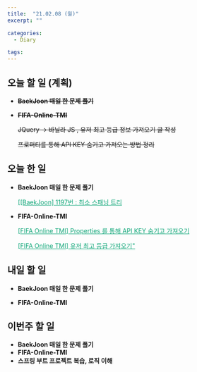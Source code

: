 ```yaml
---
title:  "21.02.08 (월)"
excerpt: ""

categories:
  - Diary

tags:
---
```


## 오늘 할 일 (계획)

- ~~**BaekJoon 매일 한 문제 풀기**~~

- ~~**FIFA-Online-TMI**~~

  ~~JQuery &rarr; 바닐라 JS , 유저 최고 등급 정보 가져오기 글 작성~~

  ~~프로퍼티를 통해 API KEY 숨기고 가져오는 방법 정리~~


## 오늘 한 일

- **BaekJoon 매일 한 문제 풀기**

  <a href="https://nam-ki-bok.github.io/baekjoon/Baek_MST/" style="color:#0FA678" target="_blank">[[BaekJoon] 1197번 : 최소 스패닝 트리</a>

- **FIFA-Online-TMI**

  <a href="https://nam-ki-bok.github.io/spring/HideAPI/" style="color:#0FA678">[FIFA Online TMI] Properties 를 통해 API KEY 숨기고 가져오기</a>

  <a href="https://nam-ki-bok.github.io/spring/Division/" style="color:#0FA678">[FIFA Online TMI] 유저 최고 등급 가져오기"</a>


##  내일 할 일

- **BaekJoon 매일 한 문제 풀기**

- **FIFA-Online-TMI**


## 이번주 할 일

- **BaekJoon 매일 한 문제 풀기**
- **FIFA-Online-TMI**
- **스프링 부트 프로젝트 복습, 로직 이해**

<br>